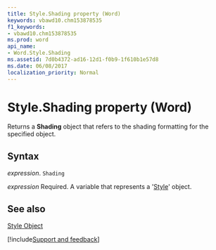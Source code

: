 ```yaml
---
title: Style.Shading property (Word)
keywords: vbawd10.chm153878535
f1_keywords:
- vbawd10.chm153878535
ms.prod: word
api_name:
- Word.Style.Shading
ms.assetid: 7d0b4372-ad16-12d1-f0b9-1f610b1e57d8
ms.date: 06/08/2017
localization_priority: Normal
---
```



# Style.Shading property (Word)

Returns a  **Shading** object that refers to the shading formatting for the specified object.


## Syntax

_expression_. `Shading`

_expression_ Required. A variable that represents a '[Style](Word.Style.md)' object.


## See also


[Style Object](Word.Style.md)

[!include[Support and feedback](~/includes/feedback-boilerplate.md)]